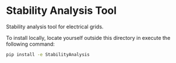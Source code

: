 # Stability Analysis Tool

Stability analysis tool for electrical grids.

To install locally, locate yourself outside this directory in execute the following command:

```bash
pip install -e StabilityAnalysis
```
